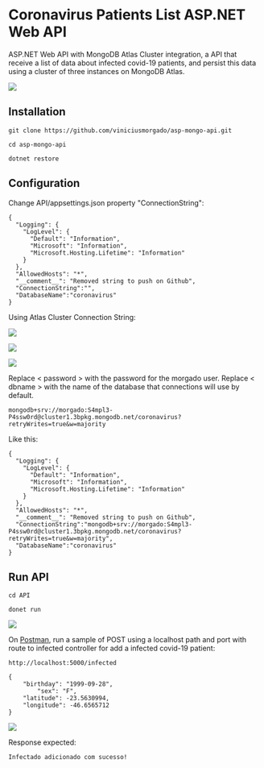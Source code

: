 # Coronavirus Patients List ASP.NET Web API

ASP.NET Web API with MongoDB Atlas Cluster integration, a API that receive a list of data about infected covid-19 patients, and persist this data using a cluster of three instances on MongoDB Atlas.

<img src="https://github.com/viniciusmorgado/asp-mongo-api/blob/main/Assets/ClusterScreenshot2020-12-06%20010018.png"></img>

## Installation
```
git clone https://github.com/viniciusmorgado/asp-mongo-api.git
```

```
cd asp-mongo-api
```

```
dotnet restore
```
## Configuration

Change API/appsettings.json property "ConnectionString":

```
{
  "Logging": {
    "LogLevel": {
      "Default": "Information",
      "Microsoft": "Information",
      "Microsoft.Hosting.Lifetime": "Information"
    }
  },
  "AllowedHosts": "*",
  "__comment__": "Removed string to push on Github",
  "ConnectionString":"",
  "DatabaseName":"coronavirus"
}
```
Using Atlas Cluster Connection String:

<img src="https://github.com/viniciusmorgado/asp-mongo-api/blob/main/Assets/ClusterConnectScreenshot2020-12-06%20013338.png"></img>

<img src="https://github.com/viniciusmorgado/asp-mongo-api/blob/main/Assets/ConnectScreenshot2020-12-06%20013416.png"></img>

<img src="https://github.com/viniciusmorgado/asp-mongo-api/blob/main/Assets/StrintConnection.png"></img>

Replace < password > with the password for the morgado user. Replace < dbname > with the name of the database that connections will use by default.  
```
mongodb+srv://morgado:S4mpl3-P4ssw0rd@cluster1.3bpkg.mongodb.net/coronavirus?retryWrites=true&w=majority
```
Like this:

```
{
  "Logging": {
    "LogLevel": {
      "Default": "Information",
      "Microsoft": "Information",
      "Microsoft.Hosting.Lifetime": "Information"
    }
  },
  "AllowedHosts": "*",
  "__comment__": "Removed string to push on Github",
  "ConnectionString":"mongodb+srv://morgado:S4mpl3-P4ssw0rd@cluster1.3bpkg.mongodb.net/coronavirus?retryWrites=true&w=majority",
  "DatabaseName":"coronavirus"
}
```
## Run API

```
cd API
```
```
donet run
```
<img src="https://github.com/viniciusmorgado/asp-mongo-api/blob/main/Assets/RunningScreenshot%202020-12-06%20015054.png"></img>

On [Postman](https://www.postman.com/), run a sample of POST using a localhost path and port with route to infected controller for add a infected covid-19 patient:

```
http://localhost:5000/infected
```
```
{
	"birthday": "1999-09-28",
    	"sex": "F",
	"latitude": -23.5630994,
	"longitude": -46.6565712
}
```
<img src="https://github.com/viniciusmorgado/asp-mongo-api/blob/main/Assets/PostmanScreenshot%202020-12-06%20015926.png"></img>

Response expected:
```
Infectado adicionado com sucesso!
```

